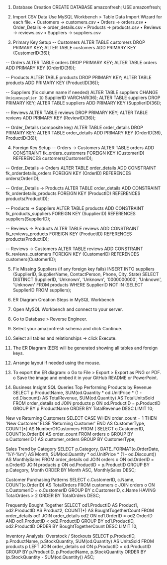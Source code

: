 1. Database Creation
CREATE DATABASE amazonfresh;
USE amazonfresh;

2. Import CSV Data
Use MySQL Workbench > Table Data Import Wizard for each file.
•	Customers → customers.csv
•	Orders → orders.csv
•	Order_Details → order_details.csv
•	Products → products.csv
•	Reviews → reviews.csv
•	Suppliers → suppliers.csv

 3. Primary Key Setup
-- Customers
ALTER TABLE customers DROP PRIMARY KEY;
ALTER TABLE customers ADD PRIMARY KEY (CustomerID(36));

-- Orders
ALTER TABLE orders DROP PRIMARY KEY;
ALTER TABLE orders ADD PRIMARY KEY (OrderID(36));

-- Products
ALTER TABLE products DROP PRIMARY KEY;
ALTER TABLE products ADD PRIMARY KEY (ProductID(36));

-- Suppliers (fix column name if needed)
ALTER TABLE suppliers CHANGE `Uniquesupplier ID` SupplierID VARCHAR(36);
ALTER TABLE suppliers DROP PRIMARY KEY;
ALTER TABLE suppliers ADD PRIMARY KEY (SupplierID(36));

-- Reviews
ALTER TABLE reviews DROP PRIMARY KEY;
ALTER TABLE reviews ADD PRIMARY KEY (ReviewID(36));

-- Order_Details (composite key)
ALTER TABLE order_details DROP PRIMARY KEY;
ALTER TABLE order_details ADD PRIMARY KEY (OrderID(36), ProductID(36));

4. Foreign Key Setup
-- Orders → Customers
ALTER TABLE orders 
ADD CONSTRAINT fk_orders_customers 
FOREIGN KEY (CustomerID) REFERENCES customers(CustomerID);

-- Order_Details → Orders
ALTER TABLE order_details 
ADD CONSTRAINT fk_orderdetails_orders 
FOREIGN KEY (OrderID) REFERENCES orders(OrderID);

-- Order_Details → Products
ALTER TABLE order_details 
ADD CONSTRAINT fk_orderdetails_products 
FOREIGN KEY (ProductID) REFERENCES products(ProductID);

-- Products → Suppliers
ALTER TABLE products 
ADD CONSTRAINT fk_products_suppliers 
FOREIGN KEY (SupplierID) REFERENCES suppliers(SupplierID);

-- Reviews → Products
ALTER TABLE reviews 
ADD CONSTRAINT fk_reviews_products 
FOREIGN KEY (ProductID) REFERENCES products(ProductID);

-- Reviews → Customers
ALTER TABLE reviews 
ADD CONSTRAINT fk_reviews_customers 
FOREIGN KEY (CustomerID) REFERENCES customers(CustomerID);

5. Fix Missing Suppliers (if any foreign key fails)
INSERT INTO suppliers (SupplierID, SupplierName, ContactPerson, Phone, City, State)
SELECT DISTINCT SupplierID, 'Unknown', 'Unknown', '0000000000', 'Unknown', 'Unknown'
FROM products
WHERE SupplierID NOT IN (SELECT SupplierID FROM suppliers);

 6. ER Diagram Creation Steps in MySQL Workbench
1.	Open MySQL Workbench and connect to your server.
2.	Go to Database > Reverse Engineer.
3.	Select your amazonfresh schema and click Continue.
4.	Select all tables and relationships → click Execute.
5.	The ER Diagram (EER) will be generated showing all tables and foreign keys.
6.	Arrange layout if needed using the mouse.
7.	To export the ER diagram:
o	Go to File > Export > Export as PNG or PDF.
o	Save the image and embed it in your GitHub README or PowerPoint.

7. Business Insight SQL Queries
Top Performing Products by Revenue
SELECT 
    p.ProductName,
    SUM(od.Quantity * od.UnitPrice * (1 - od.Discount)) AS TotalRevenue,
    SUM(od.Quantity) AS TotalUnitsSold
FROM 
    order_details od
JOIN 
    products p ON od.ProductID = p.ProductID
GROUP BY 
    p.ProductName
ORDER BY 
    TotalRevenue DESC
LIMIT 10;

New vs Returning Customers
SELECT 
    CASE 
        WHEN order_count = 1 THEN 'New Customer'
        ELSE 'Returning Customer'
    END AS CustomerType,
    COUNT(*) AS NumberOfCustomers
FROM (
    SELECT 
        o.CustomerID,
        COUNT(o.OrderID) AS order_count
    FROM 
        orders o
    GROUP BY 
        o.CustomerID
) AS customer_orders
GROUP BY 
    CustomerType;

Sales Trend by Category
SELECT 
    p.Category,
    DATE_FORMAT(o.OrderDate, '%Y-%m') AS Month,
    SUM(od.Quantity * od.UnitPrice * (1 - od.Discount)) AS MonthlySales
FROM 
    order_details od
JOIN 
    orders o ON od.OrderID = o.OrderID
JOIN 
    products p ON od.ProductID = p.ProductID
GROUP BY 
    p.Category, Month
ORDER BY 
    Month ASC, MonthlySales DESC;

Customer Purchasing Patterns
SELECT 
    c.CustomerID,
    c.Name,
    COUNT(o.OrderID) AS TotalOrders
FROM 
    customers c
JOIN 
    orders o ON c.CustomerID = o.CustomerID
GROUP BY 
    c.CustomerID, c.Name
HAVING 
    TotalOrders > 2
ORDER BY 
    TotalOrders DESC;

Frequently Bought Together
SELECT 
    od1.ProductID AS Product1,
    od2.ProductID AS Product2,
    COUNT(*) AS BoughtTogetherCount
FROM 
    order_details od1
JOIN 
    order_details od2 
    ON od1.OrderID = od2.OrderID AND od1.ProductID < od2.ProductID
GROUP BY 
    od1.ProductID, od2.ProductID
ORDER BY 
    BoughtTogetherCount DESC
LIMIT 10;

Inventory Analysis: Overstock / Stockouts
SELECT 
    p.ProductID,
    p.ProductName,
    p.StockQuantity,
    SUM(od.Quantity) AS UnitsSold
FROM 
    products p
LEFT JOIN 
    order_details od ON p.ProductID = od.ProductID
GROUP BY 
    p.ProductID, p.ProductName, p.StockQuantity
ORDER BY 
    (p.StockQuantity - SUM(od.Quantity)) ASC;

